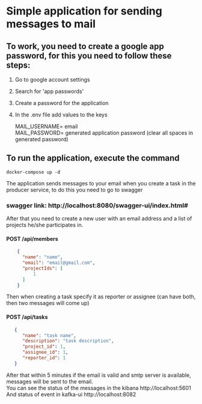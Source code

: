 # Simple application for sending messages to mail

## To work, you need to create a google app password, for this you need to follow these steps:
1. Go to google account settings
2. Search for 'app passwords'
3. Create a password for the application
4. In the .env file add values to the keys

   MAIL_USERNAME= email </br>
   MAIL_PASSWORD= generated application password (clear all spaces in generated password)

## To run the application, execute the command
```text
docker-compose up -d
```

The application sends messages to your email when you create a task in the producer service, to do this you need to go to swagger

### swagger link: http://localhost:8080/swagger-ui/index.html#

After that you need to create a new user with an email address and a list of projects he/she participates in.

#### POST /api/members
```json
    {
      "name": "name",
      "email": "email@gmail.com",
      "projectIds": [
          1
      ]
    } 
   ```

Then when creating a task specify it as reporter or assignee (can have both, then two messages will come up)

#### POST /api/tasks
```json
   {
      "name": "task name",
      "description": "task description",
      "project_id": 1,
      "assignee_id": 1,
      "reporter_id": 1
   }
   ```

After that within 5 minutes if the email is valid and smtp server is available, messages will be sent to the email. </br>
You can see the status of the messages in the kibana http://localhost:5601 </br>
And status of event in kafka-ui http://localhost:8082